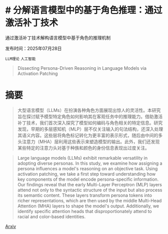 # # 分解语言模型中的基于角色推理：通过激活补丁技术
通过激活补丁技术解构语言模型中基于角色的推理机制

发布时间：2025年07月28日

`LLM理论` `人工智能`

> Dissecting Persona-Driven Reasoning in Language Models via Activation Patching

# 摘要

> 大型语言模型（LLMs）在扮演各种角色方面展现出惊人的灵活性。本研究旨在探讨赋予模型特定角色如何影响其在客观任务中的推理能力。借助激活补丁技术，我们首次深入探究了模型如何编码与角色相关的特定信息。研究发现，早期的多层感知机（MLP）层不仅关注输入的句法结构，还深入处理其语义内容。这些层将角色标记转化为更丰富的表示形式，随后由中间的多头注意力（MHA）层利用这些表示来塑造模型的输出。此外，我们还发现某些特定的注意力头对基于种族和颜色的身份信息表现出过度关注。

> Large language models (LLMs) exhibit remarkable versatility in adopting diverse personas. In this study, we examine how assigning a persona influences a model's reasoning on an objective task. Using activation patching, we take a first step toward understanding how key components of the model encode persona-specific information. Our findings reveal that the early Multi-Layer Perceptron (MLP) layers attend not only to the syntactic structure of the input but also process its semantic content. These layers transform persona tokens into richer representations, which are then used by the middle Multi-Head Attention (MHA) layers to shape the model's output. Additionally, we identify specific attention heads that disproportionately attend to racial and color-based identities.

[Arxiv](https://arxiv.org/abs/2507.20936)